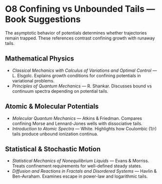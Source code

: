 # O8 Confining vs Unbounded Tails — Book Suggestions

The asymptotic behavior of potentials determines whether trajectories remain trapped. These references contrast confining growth with runaway tails.

## Mathematical Physics
- *Classical Mechanics with Calculus of Variations and Optimal Control* — L. Elsgolc. Explains growth conditions for confining potentials in variational problems.
- *Principles of Quantum Mechanics* — R. Shankar. Discusses bound vs continuum spectra depending on potential tails.

## Atomic & Molecular Potentials
- *Molecular Quantum Mechanics* — Atkins & Friedman. Compares confining Morse and Lennard-Jones wells with dissociative tails.
- *Introduction to Atomic Spectra* — White. Highlights how Coulombic \(1/r\) tails produce unbound ionization continua.

## Statistical & Stochastic Motion
- *Statistical Mechanics of Nonequilibrium Liquids* — Evans & Morriss. Treats confinement requirements for well-defined steady states.
- *Diffusion and Reactions in Fractals and Disordered Systems* — Havlin & Ben-Avraham. Examines escape in power-law and logarithmic tails.
